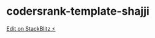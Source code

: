 # codersrank-template-shajji

[Edit on StackBlitz ⚡️](https://stackblitz.com/edit/codersrank-template-shajji)